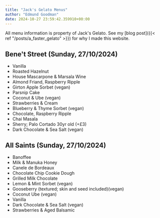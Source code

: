 ```yaml
---
title: "Jack's Gelato Menus"
author: "Edmund Goodman"
date: 2024-10-27 23:59:42.359910+00:00
---
```


All menu information is property of Jack's Gelato. See my [blog post]({{< ref "/posts/a_faster_gelato" >}}) for why
I made this website.

## Bene't Street (Sunday, 27/10/2024)

- Vanilla
- Roasted Hazelnut
- House Mascarpone & Marsala Wine
- Almond Friand, Raspberry Ripple
- Girton Apple Sorbet (vegan)
- Parsnip Cake
- Coconut & Ube (vegan)
- Strawberries & Cream
- Blueberry & Thyme Sorbet (vegan)
- Chocolate, Raspberry Ripple
- Chai Masala
- Sherry; Palo Cortado 30yr old (+£3)
- Dark Chocolate & Sea Salt (vegan)

## All Saints (Sunday, 27/10/2024)

- Banoffee
- Milk & Manuka Honey
- Canele de Bordeaux
- Chocolate Chip Cookie Dough
- Grilled Milk Chocolate
- Lemon & Mint Sorbet (vegan)
- Gooseberry (textured; skin and seed included)(vegan)
- Coconut Ube (vegan)
- Vanilla
- Dark Chocolate & Sea Salt (vegan)
- Strawberries & Aged Balsamic

